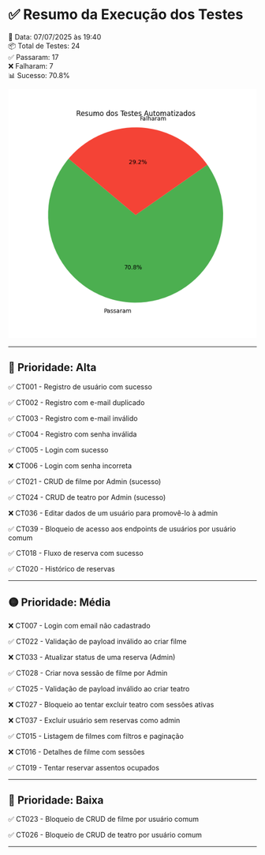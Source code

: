 # ✅ Resumo da Execução dos Testes

📅 Data: 07/07/2025 às 19:40  
📦 Total de Testes: 24  
✅ Passaram: 17  
❌ Falharam: 7  
📊 Sucesso: 70.8%

![Resumo visual da execução](resumo_pizza.png)

---

## 🔺 Prioridade: Alta

✅ CT001 - Registro de usuário com sucesso

✅ CT002 - Registro com e-mail duplicado

✅ CT003 - Registro com e-mail inválido

✅ CT004 - Registro com senha inválida

✅ CT005 - Login com sucesso

❌ CT006 - Login com senha incorreta

✅ CT021 - CRUD de filme por Admin (sucesso)

✅ CT024 - CRUD de teatro por Admin (sucesso)

❌ CT036 - Editar dados de um usuário para promovê-lo à admin

✅ CT039 - Bloqueio de acesso aos endpoints de usuários por usuário comum

✅ CT018 - Fluxo de reserva com sucesso

✅ CT020 - Histórico de reservas


---

## 🟡 Prioridade: Média

❌ CT007 - Login com email não cadastrado

✅ CT022 - Validação de payload inválido ao criar filme

❌ CT033 - Atualizar status de uma reserva (Admin)

✅ CT028 - Criar nova sessão de filme por Admin

✅ CT025 - Validação de payload inválido ao criar teatro

❌ CT027 - Bloqueio ao tentar excluir teatro com sessões ativas

❌ CT037 - Excluir usuário sem reservas como admin

✅ CT015 - Listagem de filmes com filtros e paginação

❌ CT016 - Detalhes de filme com sessões

✅ CT019 - Tentar reservar assentos ocupados


---

## 🔻 Prioridade: Baixa

✅ CT023 - Bloqueio de CRUD de filme por usuário comum

✅ CT026 - Bloqueio de CRUD de teatro por usuário comum


---

